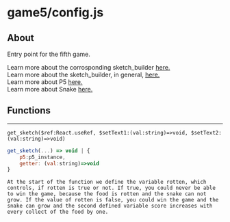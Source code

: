 # game5/config.js

## About

Entry point for the fifth game.

Learn more about the corrosponding sketch_builder [here.](sketch_builder.md)  
Learn more about the sketch_builder, in general, [here.](../sketch_builder.md)  
Learn more about P5 [here.](https://p5js.org/get-started/)\
Learn more about Snake [here.](wikipedia.org/wiki/Snake_(video_game_genre)) 

## Functions

---

`get_sketch($ref:React.useRef, $setText1:(val:string)=>void, $setText2:(val:string)=>void)`

```javascript
get_sketch(...) => void | {
    p5:p5_instance,
    getter: (val:string)=>void
}
```

```
At the start of the function we define the variable rotten, which controls, if rotten is true or not. If true, you could never be able to win the game, because the food is rotten and the snake can not grow. If the value of rotten is false, you could win the game and the snake can grow and the second defined variable score increases with every collect of the food by one. 


```

